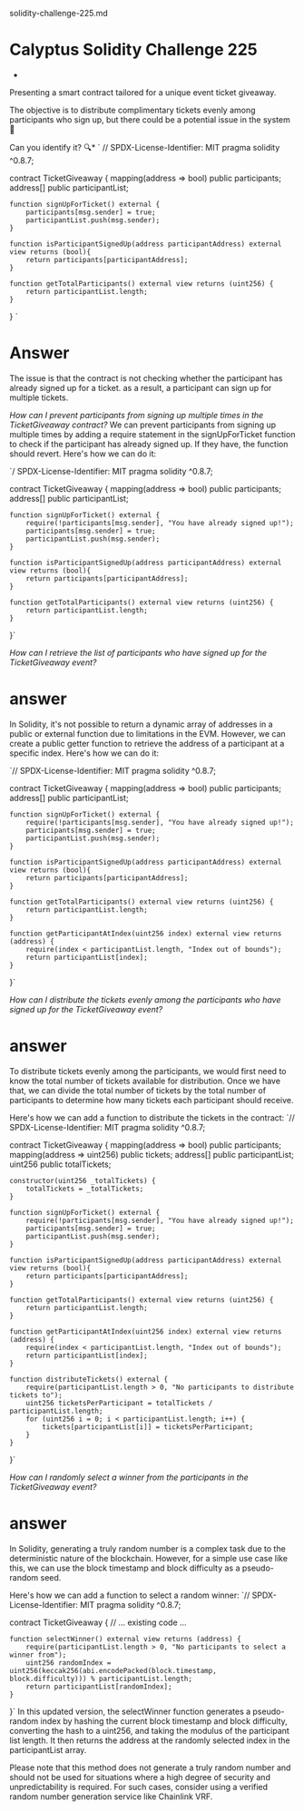 solidity-challenge-225.md

# Calyptus Solidity Challenge 225
*
Presenting a smart contract tailored for a unique event ticket giveaway. 

The objective is to distribute complimentary tickets evenly among participants who sign up, but there could be a potential issue in the system 🚨

Can you identify it? 🔍*
`
// SPDX-License-Identifier: MIT
pragma solidity ^0.8.7;

contract TicketGiveaway {
    mapping(address => bool) public participants;
    address[] public participantList;

    function signUpForTicket() external {
        participants[msg.sender] = true;
        participantList.push(msg.sender);
    }

    function isParticipantSignedUp(address participantAddress) external view returns (bool){
        return participants[participantAddress];
    }

    function getTotalParticipants() external view returns (uint256) {
        return participantList.length;
    }
 }
`

# Answer
The issue is that the contract is not checking whether the participant has already signed up for a ticket. as a result, a participant can sign up for multiple tickets.

*How can I prevent participants from signing up multiple times in the TicketGiveaway contract?*
We can prevent participants from signing up multiple times by adding a require statement in the signUpForTicket function to check if the participant has already signed up. If they have, the function should revert. Here's how we can do it:

`/ SPDX-License-Identifier: MIT
pragma solidity ^0.8.7;

contract TicketGiveaway {
    mapping(address => bool) public participants;
    address[] public participantList;

    function signUpForTicket() external {
        require(!participants[msg.sender], "You have already signed up!");
        participants[msg.sender] = true;
        participantList.push(msg.sender);
    }

    function isParticipantSignedUp(address participantAddress) external view returns (bool){
        return participants[participantAddress];
    }

    function getTotalParticipants() external view returns (uint256) {
        return participantList.length;
    }
}`

*How can I retrieve the list of participants who have signed up for the TicketGiveaway event?*
# answer
In Solidity, it's not possible to return a dynamic array of addresses in a public or external function due to limitations in the EVM. However, we can create a public getter function to retrieve the address of a participant at a specific index. Here's how we can do it:

`// SPDX-License-Identifier: MIT
pragma solidity ^0.8.7;

contract TicketGiveaway {
    mapping(address => bool) public participants;
    address[] public participantList;

    function signUpForTicket() external {
        require(!participants[msg.sender], "You have already signed up!");
        participants[msg.sender] = true;
        participantList.push(msg.sender);
    }

    function isParticipantSignedUp(address participantAddress) external view returns (bool){
        return participants[participantAddress];
    }

    function getTotalParticipants() external view returns (uint256) {
        return participantList.length;
    }

    function getParticipantAtIndex(uint256 index) external view returns (address) {
        require(index < participantList.length, "Index out of bounds");
        return participantList[index];
    }
}`

*How can I distribute the tickets evenly among the participants who have signed up for the TicketGiveaway event?*

# answer
To distribute tickets evenly among the participants, we would first need to know the total number of tickets available for distribution. Once we have that, we can divide the total number of tickets by the total number of participants to determine how many tickets each participant should receive.

Here's how we can add a function to distribute the tickets in the contract:
`// SPDX-License-Identifier: MIT
pragma solidity ^0.8.7;

contract TicketGiveaway {
    mapping(address => bool) public participants;
    mapping(address => uint256) public tickets;
    address[] public participantList;
    uint256 public totalTickets;

    constructor(uint256 _totalTickets) {
        totalTickets = _totalTickets;
    }

    function signUpForTicket() external {
        require(!participants[msg.sender], "You have already signed up!");
        participants[msg.sender] = true;
        participantList.push(msg.sender);
    }

    function isParticipantSignedUp(address participantAddress) external view returns (bool){
        return participants[participantAddress];
    }

    function getTotalParticipants() external view returns (uint256) {
        return participantList.length;
    }

    function getParticipantAtIndex(uint256 index) external view returns (address) {
        require(index < participantList.length, "Index out of bounds");
        return participantList[index];
    }

    function distributeTickets() external {
        require(participantList.length > 0, "No participants to distribute tickets to");
        uint256 ticketsPerParticipant = totalTickets / participantList.length;
        for (uint256 i = 0; i < participantList.length; i++) {
            tickets[participantList[i]] = ticketsPerParticipant;
        }
    }
}`

*How can I randomly select a winner from the participants in the TicketGiveaway event?*
# answer
In Solidity, generating a truly random number is a complex task due to the deterministic nature of the blockchain. However, for a simple use case like this, we can use the block timestamp and block difficulty as a pseudo-random seed.

Here's how we can add a function to select a random winner:
`// SPDX-License-Identifier: MIT
pragma solidity ^0.8.7;

contract TicketGiveaway {
    // ... existing code ...

    function selectWinner() external view returns (address) {
        require(participantList.length > 0, "No participants to select a winner from");
        uint256 randomIndex = uint256(keccak256(abi.encodePacked(block.timestamp, block.difficulty))) % participantList.length;
        return participantList[randomIndex];
    }
}`
In this updated version, the selectWinner function generates a pseudo-random index by hashing the current block timestamp and block difficulty, converting the hash to a uint256, and taking the modulus of the participant list length. It then returns the address at the randomly selected index in the participantList array.

Please note that this method does not generate a truly random number and should not be used for situations where a high degree of security and unpredictability is required. For such cases, consider using a verified random number generation service like Chainlink VRF.